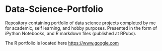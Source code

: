 # Data-Science-Portfolio

Repository containing portfolio of data science projects completed by me for academic, self learning, and hobby purposes. Presented in the form of iPython Notebooks, and R markdown files (published at RPubs).

The R portfolio is located here <https://www.google.com>
